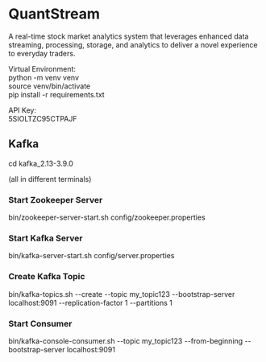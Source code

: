 # QuantStream
A real-time stock market analytics system that leverages enhanced data streaming, processing, storage, and analytics to deliver a novel experience to everyday traders. 


Virtual Environment:  
python -m venv venv  
source venv/bin/activate  
pip install -r requirements.txt  


API Key:  
5SIOLTZC95CTPAJF

## Kafka
cd kafka_2.13-3.9.0  

(all in different terminals)

### Start Zookeeper Server
bin/zookeeper-server-start.sh config/zookeeper.properties  

### Start Kafka Server
bin/kafka-server-start.sh config/server.properties  

### Create Kafka Topic
bin/kafka-topics.sh --create --topic my_topic123 --bootstrap-server localhost:9091 --replication-factor 1 --partitions 1

### Start Consumer
bin/kafka-console-consumer.sh --topic my_topic123 --from-beginning --bootstrap-server localhost:9091

